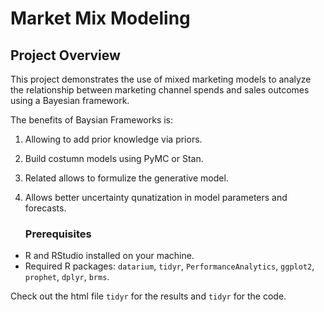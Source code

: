 # Market Mix Modeling


## Project Overview

This project demonstrates the use of mixed marketing models to analyze the relationship between marketing channel spends and sales outcomes using a Bayesian framework.

The benefits of Baysian Frameworks is:
1. Allowing to add prior knowledge via priors.
2. Build costumn models using PyMC or Stan.
3. Related allows to formulize the generative model.
4. Allows better uncertainty qunatization in model parameters and forecasts.

   ### Prerequisites

- R and RStudio installed on your machine.
- Required R packages: `datarium`, `tidyr`, `PerformanceAnalytics`, `ggplot2`, `prophet`, `dplyr`, `brms`.

Check out the html file `tidyr` for the results and `tidyr` for the code. 
